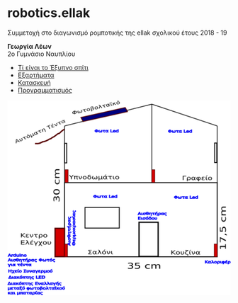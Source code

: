 # robotics.ellak
Συμμετοχή στο διαγωνισμό ρομποτικής της ellak σχολικού έτους 2018 - 19

**Γεωργία Λέων**  
2ο Γυμνάσιο Ναυπλίου

- [Τί είναι το Έξυπνο σπίτι](smarthome.md)
- [Εξαρτήματα](Εξαρτήματα/README.md)
- [Κατασκευή](Κατασκευή/README.md)
- [Προγραμματισμός](Προγραμματισμός/README.md)

![Image](images/home.png)
